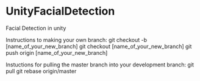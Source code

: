 # UnityFacialDetection
Facial Detection in unity

Instructions to making your own branch:
git checkout -b [name_of_your_new_branch]
git checkout [name_of_your_new_branch]
git push origin [name_of_your_new_branch]

Instuctions for pulling the master branch into your development branch:
git pull
git rebase origin/master
